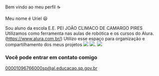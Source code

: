 Bem vindo ao meu perfil ☕

Meu nome é Uriel 😃

Sou aluno da escola E.E. PEI JOÃO CLIMACO DE CAMARGO PIRES
Utilizamos como ferramenta nas aulas de robótica e os cursos do Alura. (https://www.alura.com.br/)
Utilizo esse espaço para organização e compartilhamento dos meus projetos 
![](https://media.tenor.com/YTjJFAEDIvAAAAAM/a-dancing-dancing-a.gif)
![](https://media.tenor.com/X1UBzspDL3kAAAAM/burn-in-hell-elmo.gif).
![](https://media.tenor.com/dlJSiLUJNmsAAAAM/math-calculate.gif)

### Você pode entrar em contato comigo
00001096766000sp@al.educacao.sp.gov.br
